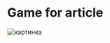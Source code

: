 # Game for article

![картинка](https://lapkins.ru/upload/iblock/c3e/c3efe1eeeb89cb82ae4598a6cb71a579.jpeg)
